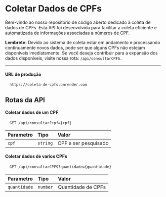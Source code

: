 # Coletar Dados de CPFs

Bem-vindo ao nosso repositório de código aberto dedicado à coleta de dados de CPFs. Esta API foi desenvolvida para facilitar a coleta eficiente e automatizada de informações associadas a números de CPF.

**Lembrete:** Devido ao sistema de coleta estar em andamento e processando continuamente novos dados, pode ser que alguns CPFs não estejam disponíveis imediatamente. Se você deseja contribuir para a expansão dos dados disponíveis, visite nossa rota:
```/api/consultarCPFS.```

---

#### URL de produção

```http
  https://coleta-de-cpfs.onrender.com
```

## Rotas da API

#### Coletar dados de um CPF

```http
  GET /api/consultar?cpf={cpf}
```

| Parametro | Tipo     | Valor                |
| :-------- | :------- | :------------------------- |
| `cpf` | `string` | CPF a ser pesquisado |

#### Coletar dados de varios CPFs

```http
  GET /api/consultarCPFS?quantidade={quantidade}
```

| Parametro | Tipo     | Valor                |
| :-------- | :------- | :------------------------- |
| `quantidade` | `number` | Quantidade de CPFs |

